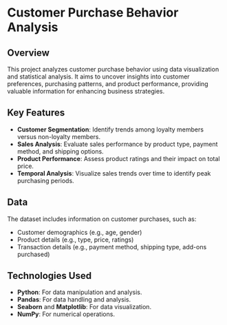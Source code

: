 # Customer Purchase Behavior Analysis

## Overview
This project analyzes customer purchase behavior using data visualization and statistical analysis. It aims to uncover insights into customer preferences, purchasing patterns, and product performance, providing valuable information for enhancing business strategies.

## Key Features
- **Customer Segmentation**: Identify trends among loyalty members versus non-loyalty members.
- **Sales Analysis**: Evaluate sales performance by product type, payment method, and shipping options.
- **Product Performance**: Assess product ratings and their impact on total price.
- **Temporal Analysis**: Visualize sales trends over time to identify peak purchasing periods.

## Data
The dataset includes information on customer purchases, such as:
- Customer demographics (e.g., age, gender)
- Product details (e.g., type, price, ratings)
- Transaction details (e.g., payment method, shipping type, add-ons purchased)

## Technologies Used
- **Python**: For data manipulation and analysis.
- **Pandas**: For data handling and analysis.
- **Seaborn** and **Matplotlib**: For data visualization.
- **NumPy**: For numerical operations.
